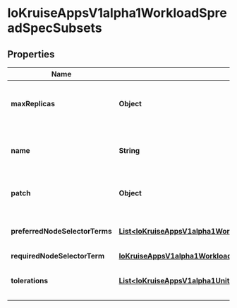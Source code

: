 
# IoKruiseAppsV1alpha1WorkloadSpreadSpecSubsets

## Properties
Name | Type | Description | Notes
------------ | ------------- | ------------- | -------------
**maxReplicas** | **Object** | MaxReplicas indicates the desired max replicas of this subset. |  [optional]
**name** | **String** | Name should be unique between all of the subsets under one WorkloadSpread. | 
**patch** | **Object** | Patch indicates patching podTemplate to the Pod. |  [optional]
**preferredNodeSelectorTerms** | [**List&lt;IoKruiseAppsV1alpha1WorkloadSpreadSpecPreferredNodeSelectorTerms&gt;**](IoKruiseAppsV1alpha1WorkloadSpreadSpecPreferredNodeSelectorTerms.md) | Indicates the node preferred selector to form the subset. |  [optional]
**requiredNodeSelectorTerm** | [**IoKruiseAppsV1alpha1WorkloadSpreadSpecRequiredNodeSelectorTerm**](IoKruiseAppsV1alpha1WorkloadSpreadSpecRequiredNodeSelectorTerm.md) |  |  [optional]
**tolerations** | [**List&lt;IoKruiseAppsV1alpha1UnitedDeploymentSpecTopologyTolerations&gt;**](IoKruiseAppsV1alpha1UnitedDeploymentSpecTopologyTolerations.md) | Indicates the tolerations the pods under this subset have. |  [optional]



